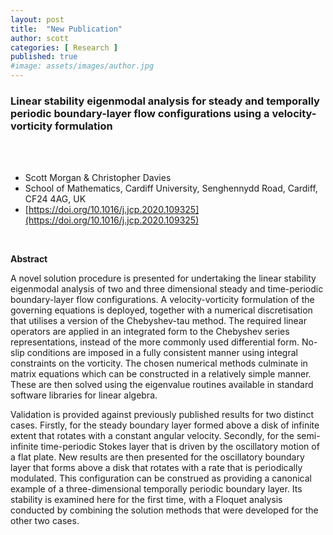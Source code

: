 ```yaml
---
layout: post
title:  "New Publication"
author: scott
categories: [ Research ]
published: true
#image: assets/images/author.jpg
---
```


### Linear stability eigenmodal analysis for steady and temporally periodic boundary-layer flow configurations using a velocity-vorticity formulation

<br><br>

- Scott Morgan &amp; Christopher Davies
- School of Mathematics, Cardiff University, Senghennydd Road, Cardiff, CF24 4AG, UK
- [https://doi.org/10.1016/j.jcp.2020.109325](https://doi.org/10.1016/j.jcp.2020.109325)

<br>

**Abstract**

A novel solution procedure is presented for undertaking the linear stability eigenmodal analysis of two and three dimensional steady and time-periodic boundary-layer flow configurations. A velocity-vorticity formulation of the governing equations is deployed, together with a numerical discretisation that utilises a version of the Chebyshev-tau method. The required linear operators are applied in an integrated form to the Chebyshev series representations, instead of the more commonly used differential form. No-slip conditions are imposed in a fully consistent manner using integral constraints on the vorticity. The chosen numerical methods culminate in matrix equations which can be constructed in a relatively simple manner. These are then solved using the eigenvalue routines available in standard software libraries for linear algebra.

Validation is provided against previously published results for two distinct cases. Firstly, for the steady boundary layer formed above a disk of infinite extent that rotates with a constant angular velocity. Secondly, for the semi-infinite time-periodic Stokes layer that is driven by the oscillatory motion of a flat plate. New results are then presented for the oscillatory boundary layer that forms above a disk that rotates with a rate that is periodically modulated. This configuration can be construed as providing a canonical example of a three-dimensional temporally periodic boundary layer. Its stability is examined here for the first time, with a Floquet analysis conducted by combining the solution methods that were developed for the other two cases.
